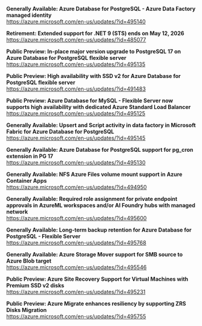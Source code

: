 **Generally Available: Azure Database for PostgreSQL - Azure Data Factory managed identity**  
https://azure.microsoft.com/en-us/updates/?id=495140

**Retirement: Extended support for .NET 9 (STS) ends on May 12, 2026**  
https://azure.microsoft.com/en-us/updates/?id=485077

**Public Preview: In-place major version upgrade to PostgreSQL 17 on Azure Database for PostgreSQL flexible server**  
https://azure.microsoft.com/en-us/updates/?id=495135

**Public Preview: High availability with SSD v2 for Azure Database for PostgreSQL flexible server**  
https://azure.microsoft.com/en-us/updates/?id=491483

**Public Preview: Azure Database for MySQL - Flexible Server now supports high availability with dedicated Azure Standard Load Balancer**  
https://azure.microsoft.com/en-us/updates/?id=495125

**Generally Available: Upsert and Script activity in data factory in Microsoft Fabric for Azure Database for PostgreSQL**  
https://azure.microsoft.com/en-us/updates/?id=495145

**Generally Available: Azure Database for PostgreSQL support for pg_cron extension in PG 17**  
https://azure.microsoft.com/en-us/updates/?id=495130

**Generally Available: NFS Azure Files volume mount support in Azure Container Apps**  
https://azure.microsoft.com/en-us/updates/?id=494950

**Generally Available: Required role assignment for private endpoint approvals in AzureML workspaces and/or AI Foundry hubs with managed network**  
https://azure.microsoft.com/en-us/updates/?id=495600

**Generally Available: Long-term backup retention for Azure Database for PostgreSQL - Flexible Server**  
https://azure.microsoft.com/en-us/updates/?id=495768

**Generally Available: Azure Storage Mover support for SMB source to Azure Blob target**  
https://azure.microsoft.com/en-us/updates/?id=495546

**Public Preview: Azure Site Recovery Support for Virtual Machines with Premium SSD v2 disks**  
https://azure.microsoft.com/en-us/updates/?id=495231

**Public Preview: Azure Migrate enhances resiliency by supporting ZRS Disks Migration**  
https://azure.microsoft.com/en-us/updates/?id=495755